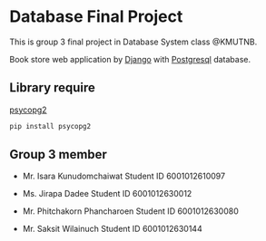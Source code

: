 # Database Final Project

This is group 3 final project in Database System class @KMUTNB.

Book store web application by [Django](https://www.djangoproject.com/) with [Postgresql](https://www.postgresql.org/) database.

## Library require

[psycopg2](https://pypi.org/project/psycopg2/)

```bash
pip install psycopg2
```

## Group 3 member

* Mr. Isara       Kunudomchaiwat      Student ID 6001012610097

* Ms. Jirapa      Dadee               Student ID 6001012630012

* Mr. Phitchakorn Phancharoen         Student ID 6001012630080

* Mr. Saksit      Wilainuch           Student ID 6001012630144
